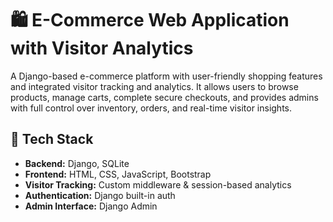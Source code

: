 # 🛍️ E-Commerce Web Application with Visitor Analytics

A Django-based e-commerce platform with user-friendly shopping features and integrated visitor tracking and analytics. It allows users to browse products, manage carts, complete secure checkouts, and provides admins with full control over inventory, orders, and real-time visitor insights.

## 🧰 Tech Stack

- **Backend:** Django, SQLite
- **Frontend:** HTML, CSS, JavaScript, Bootstrap
- **Visitor Tracking:** Custom middleware & session-based analytics
- **Authentication:** Django built-in auth
- **Admin Interface:** Django Admin
